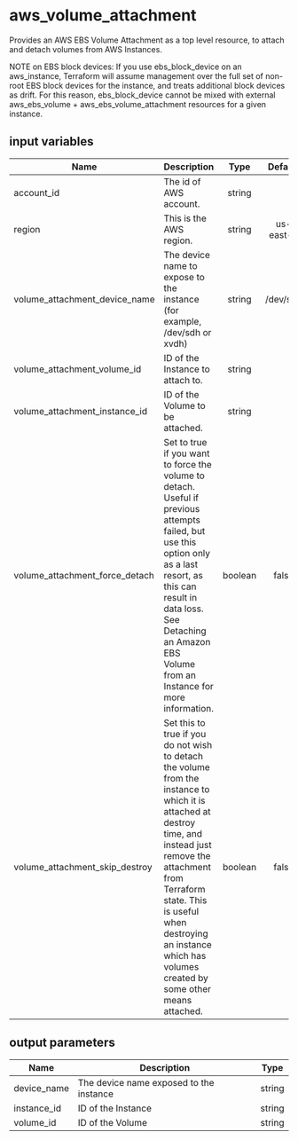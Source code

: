 # aws_volume_attachment

Provides an AWS EBS Volume Attachment as a top level resource, to attach and detach volumes from AWS Instances.

NOTE on EBS block devices: If you use ebs_block_device on an aws_instance, Terraform will assume management over the full set of non-root EBS block devices for the instance, and treats additional block devices as drift. For this reason, ebs_block_device cannot be mixed with external aws_ebs_volume + aws_ebs_volume_attachment resources for a given instance.

## input variables

| Name | Description | Type | Default | Required |
|------|-------------|:----:|:-----:|:-----:|
|account_id|The id of AWS account.|string||Yes|
|region|This is the AWS region.|string|us-east-1|Yes|
|volume_attachment_device_name|The device name to expose to the instance (for example, /dev/sdh or xvdh)|string|/dev/sdb|No|
|volume_attachment_volume_id|ID of the Instance to attach to.|string||Yes|
|volume_attachment_instance_id|ID of the Volume to be attached.|string||Yes|
|volume_attachment_force_detach|Set to true if you want to force the volume to detach. Useful if previous attempts failed, but use this option only as a last resort, as this can result in data loss. See Detaching an Amazon EBS Volume from an Instance for more information.|boolean|false|No|
|volume_attachment_skip_destroy|Set this to true if you do not wish to detach the volume from the instance to which it is attached at destroy time, and instead just remove the attachment from Terraform state. This is useful when destroying an instance which has volumes created by some other means attached.|boolean|false|No|

## output parameters

| Name | Description | Type |
|------|-------------|:----:|
|device_name|The device name exposed to the instance|string|
|instance_id|ID of the Instance|string|
|volume_id|ID of the Volume|string|

